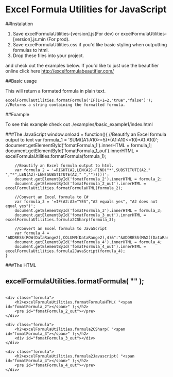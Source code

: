 # Excel Formula Utilities for JavaScript

##Instalation
  1. Save excelFormulaUtilities-[version].js(For dev) or excelFormulaUtilities-[version].js.min (For prod).
  2. Save excelFormulaUtilities.css if you'd like basic styling when outputting formulas to html.
  3. Drop these files into your project.

and check out the examples below. If you'd like to just use the beautifier online click here http://excelformulabeautifier.com/
    
##Basic usage

This will return a formated formula in plain text.  

    excelFormulaUtilities.formatFormula('IF(1+1=2,"true","false")'); //Returns a string containing the formatted formula.

##Example

To see this example check out ./examples/basic_example1/index.html

###The JavaScript
	window.onload = function(){
		//Beautify an Excel formula output to text
        var formula_1 = 'SUM((A1:A10>=5)*(A1:A10<=10)*A1:A10)';
		document.getElementById('fomatFormula_1').innerHTML = formula_1;
		document.getElementById('fomatFormula_1_out').innerHTML = excelFormulaUtilities.formatFormula(formula_1);
		
        //Beautify an Excel formula output to html.
        var formula_2 = '=RIGHT(A2,LEN(A2)-FIND("*",SUBSTITUTE(A2," ","*",LEN(A2)-LEN(SUBSTITUTE(A2," ","")))))';
		document.getElementById('fomatFormula_2').innerHTML = formula_2;
		document.getElementById('fomatFormula_2_out').innerHTML = excelFormulaUtilities.formatFormulaHTML(formula_2);
		
        //Convert an Excel formula to C#
        var formula_3 = '=IF(A2:A3="YES","A2 equals yes", "A2 does not equal yes")';
		document.getElementById('fomatFormula_3').innerHTML = formula_3;
		document.getElementById('fomatFormula_3_out').innerHTML = excelFormulaUtilities.formula2CSharp(formula_3);
		
        //Convert an Excel formula to JavaScript
        var formula_4 = 'ADDRESS(ROW(DataRange2),COLUMN(DataRange2),4)&":"&ADDRESS(MAX((DataRange2<>"")*ROW(DataRange2)),COLUMN(DataRange2)+COLUMNS(DataRange2)-1,4)';
		document.getElementById('fomatFormula_4').innerHTML = formula_4;
		document.getElementById('fomatFormula_4_out').innerHTML = excelFormulaUtilities.formula2JavaScript(formula_4);
	}

###The HTML
	<div class="formula">
		<h2>excelFormulaUtilities.formatFormula( "<span id="fomatFormula_1"></span>" );</h2>
		<pre id="fomatFormula_1_out"></pre>
	</div>
	
	<div class="formula">
		<h2>excelFormulaUtilities.formatFormulaHTML( "<span id="fomatFormula_2"></span>" );</h2>
		<pre id="fomatFormula_2_out"></pre>
	</div>
	
	<div class="formula">
		<h2>excelFormulaUtilities.formula2CSharp( "<span id="fomatFormula_3"></span>" );</h2>
		<div id="fomatFormula_3_out"></div>
	</div>
	
	<div class="formula">
		<h2>excelFormulaUtilities.formula2Javascript( "<span id="fomatFormula_4"></span>" );</h2>
		<pre id="fomatFormula_4_out"></pre>
	</div>